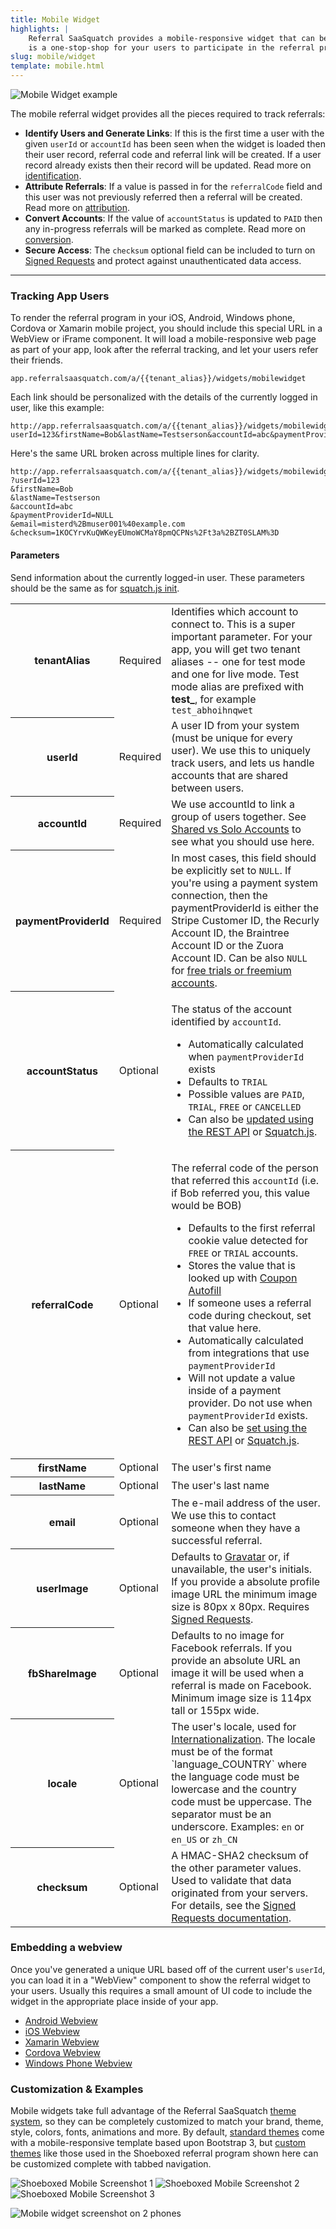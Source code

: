 ```yaml
---
title: Mobile Widget
highlights: |
    Referral SaaSquatch provides a mobile-responsive widget that can be embedded directly into your iOS, Android or Windows phone mobile app using a special URL. The widget
    is a one-stop-shop for your users to participate in the referral program; they can refer friends, track the status of their referrals, and see the rewards earned from referrals.
slug: mobile/widget
template: mobile.html
---
```


![Mobile Widget example](/assets/images/mobile-screenshot.jpg)


The mobile referral widget provides all the pieces required to track referrals:

 - **Identify Users and Generate Links**: If this is the first time a user with the given `userId` or `accountId` has been seen when the widget is loaded then their user record, referral code and referral link will be created. If a user record already exists then their record will be updated. Read more on [identification](/topics/identification/).
 - **Attribute Referrals**: If a value is passed in for the `referralCode` field and this user was not previously referred then a referral will be created. Read more on [attribution](/topics/attribution/).
 - **Convert Accounts**: If the value of `accountStatus` is updated to `PAID` then any in-progress referrals will be marked as complete. Read more on [conversion](/topics/conversion/).
 - **Secure Access**: The `checksum` optional field can be included to turn on [Signed Requests](/squatchjs/signed-requests/) and protect against unauthenticated data access.

---


### Tracking App Users

To render the referral program in your iOS, Android, Windows phone, Cordova or Xamarin mobile project, you should include this special URL in a WebView or iFrame component. 
It will load a mobile-responsive web page as part of your app, look after the referral tracking, and let your users refer their friends.

```nohighlight
app.referralsaasquatch.com/a/{{tenant_alias}}/widgets/mobilewidget
```

Each link should be personalized with the details of the currently logged in user, like this example:

```nohighlight
http://app.referralsaasquatch.com/a/{{tenant_alias}}/widgets/mobilewidget?userId=123&firstName=Bob&lastName=Testserson&accountId=abc&paymentProviderId=NULL&email=misterd%2Bmuser001%40example.com&checksum=1KOCYrvKuQWKeyEUmoWCMaY8pmQCPNs%2Ft3a%2BZT0SLAM%3D
```

Here's the same URL broken across multiple lines for clarity.

```nohighlight
http://app.referralsaasquatch.com/a/{{tenant_alias}}/widgets/mobilewidget
?userId=123
&firstName=Bob
&lastName=Testserson
&accountId=abc
&paymentProviderId=NULL
&email=misterd%2Bmuser001%40example.com
&checksum=1KOCYrvKuQWKeyEUmoWCMaY8pmQCPNs%2Ft3a%2BZT0SLAM%3D
```

#### Parameters

Send information about the currently logged-in user. These parameters should be the same as for <a href="/squatchjs#init">squatch.js init</a>.

<table class="table table-hover">
    <tr>
        <th>tenantAlias</th>
        <td><span class="label">Required</span></td>
        <td>
            Identifies which account to connect to. This is a super important parameter. For your app, you will get 
            two tenant aliases -- one for test mode and one for live mode. Test mode alias are prefixed with <b>test_</b>, for example <code>test_abhoihnqwet</code>
        </td>
    </tr>
    <tr>
        <th>userId</th>
        <td><span class="label">Required</span></td>
        <td>A user ID from your system (must be unique for every user). We use this to uniquely track users, and lets us handle accounts that are shared between users.</td>
    </tr>
    <tr>
        <th>accountId</th>
        <td><span class="label">Required</span></td>
        <td>
            We use accountId to link a group of users together. See <a href="/shared-vs-solo-accounts">Shared vs Solo Accounts</a> to see what you should use here.
        </td>
    </tr>
    <tr>
        <th>paymentProviderId</th>
        <td><span class="label">Required</span></td>
        <td>
            In most cases, this field should be explicitly set to <code>NULL</code>. If you're using a payment system connection, then 
            the paymentProviderId is either the Stripe Customer ID, the Recurly Account ID, the Braintree Account ID or the Zuora Account ID. Can be also <code>NULL</code>
            for <a href="/free-trials">free trials or freemium accounts</a>.
        </td>
    </tr>
    <tr>
        <th>accountStatus</th>
        <td><span class="label">Optional</span></td>
        <td>
        <p>
            The status of the account identified by <code>accountId</code>.
        </p>
        <ul>
            <li>
                Automatically calculated when <code>paymentProviderId</code> exists
            </li>
            <li>
                Defaults to <code>TRIAL</code>
            </li>
            <li>
                Possible values are <code>PAID</code>, <code>TRIAL</code>, <code>FREE</code> or <code>CANCELLED</code>
            </li>
            <li>
                Can also be <a href="/api/methods#account_sync">updated using the REST API</a> or <a href="/squatchjs/">Squatch.js</a>.
            </li>
        </ul>
    </td>
    </tr>
    <tr>
        <th>referralCode</th>
        <td><span class="label">Optional</span></td>
        <td>
            <p>
            The referral code of the person that referred this <code>accountId</code> (i.e. if Bob referred you, this value would be BOB)
            </p>
            <ul>
            <li>
            Defaults to the first referral cookie value detected for <code>FREE</code> or <code>TRIAL</code> accounts.
            </li>
            <li>
            Stores the value that is looked up with <a href="/squatchjs#autofill">Coupon Autofill</a>
            </li>
            <li>
            If someone uses a referral code during checkout, set that value here.
            </li>
            <li>
            Automatically calculated from integrations that use <code>paymentProviderId</code>
            </li>
            <li>
            Will not update a value inside of a payment provider. Do not use when <code>paymentProviderId</code> exists.
            </li>
            <li>
            Can also be <a href="/api/methods#account_sync">set using the REST API</a> or <a href="/squatchjs/">Squatch.js</a>.
            </li>
            </ul>
        </td>
    </tr>
    <tr>
        <th>firstName</th>
        <td><span class="label">Optional</span></td>
        <td>The user's first name</td>
    </tr>
    <tr>
        <th>lastName</th>
        <td><span class="label">Optional</span></td>
        <td>The user's last name</td>
    </tr>
    <tr>
        <th>email</th>
        <td><span class="label">Optional</span></td>
        <td>The e-mail address of the user. We use this to contact someone when they have a successful referral.</td>
    </tr>
    <tr>
        <th>userImage</th>
        <td><span class="label">Optional</span></td>
        <td>Defaults to <a href="http://gravatar.com/">Gravatar</a> or, if unavailable, the user's initials. If you provide a absolute profile image URL the minimum image size is 80px x 80px. Requires <a href="/squatchjs/signed-requests">Signed Requests</a>.</td>
    </tr>
    <tr>
        <th>fbShareImage</th>
        <td><span class="label">Optional</span></td>
        <td>Defaults to no image for Facebook referrals. If you provide an absolute URL an image it will be used when a referral is made on Facebook. Minimum image size is 114px tall or 155px wide.</td>
    </tr>
    <tr>
        <th>locale</th>
        <td><span class="label">Optional</span></td>
        <td>The user's locale, used for <a href="/themes/internationalization">Internationalization</a>. The locale must be of the format `language_COUNTRY` where the language code must be lowercase and the country code must be uppercase. The separator must be an underscore.
            Examples: <code>en</code> or <code>en_US</code> or <code>zh_CN</code> </td>
    </tr>
    <tr>
        <th>checksum</th>
        <td><span class="label">Optional</span></td>
        <td>A HMAC-SHA2 checksum of the other parameter values. Used to validate that data originated from your servers. For details, see the <a href="/squatchjs/signed-requests">Signed Requests documentation</a>.</td>
    </tr>
</table>


### Embedding a webview

Once you've generated a unique URL based off of the current user's `userId`, you can load it in a "WebView" component to show the referral widget to your users.
Usually this requires a small amount of UI code to include the widget in the appropriate place inside of your app.


 - [Android Webview](http://developer.android.com/reference/android/webkit/WebView.html)
 - [iOS Webview](https://developer.apple.com/library/ios/documentation/UIKit/Reference/UIWebView_Class/)
 - [Xamarin Webview](http://developer.xamarin.com/guides/cross-platform/xamarin-forms/working-with/webview/)
 - [Cordova Webview](http://cordova.apache.org/docs/en/5.0.0/guide_hybrid_webviews_index.md.html#Embedding%20WebViews)
 - [Windows Phone Webview](https://msdn.microsoft.com/library/windows/apps/windows.ui.xaml.controls.webview.aspx)


### Customization & Examples

Mobile widgets take full advantage of the Referral SaaSquatch [theme system](/themes/), so they can be completely customized to match
your brand, theme, style, colors, fonts, animations and more. By default, [standard themes](/themes/standard/) come with a mobile-responsive template based upon Bootstrap 3, 
but [custom themes](/themes/custom/) like those used in the Shoeboxed referral program shown here can be customized complete with tabbed navigation.


![Shoeboxed Mobile Screenshot 1](/assets/images/mobile/shoeboxed-mobile-1.png)
![Shoeboxed Mobile Screenshot 2](/assets/images/mobile/shoeboxed-mobile-2.png)
![Shoeboxed Mobile Screenshot 3](/assets/images/mobile/shoeboxed-mobile-3.png)



![Mobile widget screenshot on 2 phones](/assets/images/mobile/mobile-two-phones.png)
